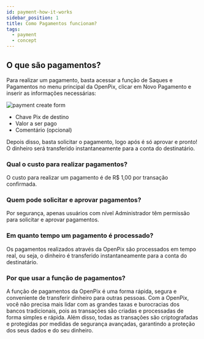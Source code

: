 ```yaml
---
id: payment-how-it-works
sidebar_position: 1
title: Como Pagamentos funcionam?
tags:
  - payment
  - concept
---
```


## O que são pagamentos?

Para realizar um pagamento, basta acessar a função de Saques e Pagamentos no menu principal da OpenPix, clicar em Novo Pagamento e inserir as informações necessárias:

![payment create form](/img/payment/payment-create-form.png)

- Chave Pix de destino
- Valor a ser pago
- Comentário (opcional)

Depois disso, basta solicitar o pagamento, logo após é só aprovar e pronto! O dinheiro será transferido instantaneamente para a conta do destinatário.

### Qual o custo para realizar pagamentos?

O custo para realizar um pagamento é de R$ 1,00 por transação confirmada.

### Quem pode solicitar e aprovar pagamentos?

Por segurança, apenas usuários com nível Administrador têm permissão para solicitar e aprovar pagamentos.

### Em quanto tempo um pagamento é processado?

Os pagamentos realizados através da OpenPix são processados em tempo real, ou seja, o dinheiro é transferido instantaneamente para a conta do destinatário.

### Por que usar a função de pagamentos?

A função de pagamentos da OpenPix é uma forma rápida, segura e conveniente de transferir dinheiro para outras pessoas. Com a OpenPix, você não precisa mais lidar com as grandes taxas e burocracias dos bancos tradicionais, pois as transações são criadas e processadas de forma simples e rápida. Além disso, todas as transações são criptografadas e protegidas por medidas de segurança avançadas, garantindo a proteção dos seus dados e do seu dinheiro.
